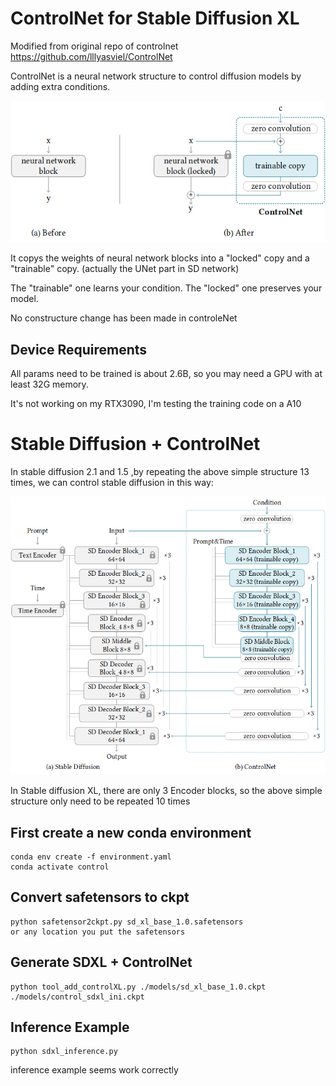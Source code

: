 # ControlNet for Stable Diffusion XL

Modified from original repo of controlnet https://github.com/lllyasviel/ControlNet

ControlNet is a neural network structure to control diffusion models by adding extra conditions.

![img](github_page/he.png)

It copys the weights of neural network blocks into a "locked" copy and a "trainable" copy. (actually the UNet part in SD network)

The "trainable" one learns your condition. The "locked" one preserves your model. 

No constructure change has been made in controleNet

## Device Requirements
All params need to be trained is about 2.6B, so you may need a GPU with at least 32G memory.

It's not working on my RTX3090, I'm testing the training code on a A10


# Stable Diffusion + ControlNet

In stable diffusion 2.1 and 1.5 ,by repeating the above simple structure 13 times, we can control stable diffusion in this way:

![img](github_page/sd.png)

In Stable diffusion XL, there are only 3 Encoder blocks, so  the above simple structure only need to be repeated 10 times




## First create a new conda environment

    conda env create -f environment.yaml
    conda activate control

## Convert safetensors to ckpt
    
    python safetensor2ckpt.py sd_xl_base_1.0.safetensors
    or any location you put the safetensors

## Generate SDXL + ControlNet

    python tool_add_controlXL.py ./models/sd_xl_base_1.0.ckpt ./models/control_sdxl_ini.ckpt

## Inference Example

    python sdxl_inference.py

inference example seems work correctly


